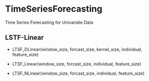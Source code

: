 # TimeSeriesForecasting
Time Series Forecasting for Univariate Data


## LSTF-Linear

- LTSF_DLinear(window_size, forcast_size, kernel_size, individual, feature_size)
                            
- LTSF_Linear(window_size, forcast_size, individual, feature_size)
                            
- LTSF_NLinear(window_size, forcast_size, individual, feature_size)

